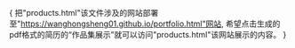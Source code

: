 {
    把"products.html"该文件涉及的网站部署至"https://wanghongsheng01.github.io/portfolio.html"网站, 希望点击生成的pdf格式的简历的“作品集展示”就可以访问"products.html"该网站展示的内容。 
}